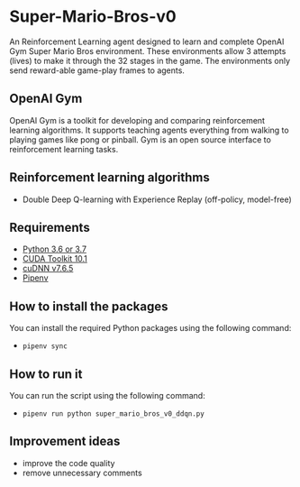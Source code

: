 # Super-Mario-Bros-v0
An Reinforcement Learning agent designed to learn and complete OpenAI Gym Super Mario Bros environment. These environments allow 3 attempts (lives) to make it through the 32 stages in the game. The environments only send reward-able game-play frames to agents.

## OpenAI Gym
OpenAI Gym is a toolkit for developing and comparing reinforcement learning algorithms. It supports teaching agents everything from walking to playing games like pong or pinball. Gym is an open source interface to reinforcement learning tasks.

## Reinforcement learning algorithms
- Double Deep Q-learning with Experience Replay (off-policy, model-free)

## Requirements
- [Python 3.6 or 3.7](https://www.python.org/downloads/release/python-360/)
- [CUDA Toolkit 10.1](https://developer.nvidia.com/cuda-10.1-download-archive-base)
- [cuDNN v7.6.5](https://developer.nvidia.com/cuda-10.1-download-archive-base)
- [Pipenv](https://pypi.org/project/pipenv/)

## How to install the packages
You can install the required Python packages using the following command:
- `pipenv sync`

## How to run it
You can run the script using the following command: 
- `pipenv run python super_mario_bros_v0_ddqn.py`

## Improvement ideas
- improve the code quality
- remove unnecessary comments
